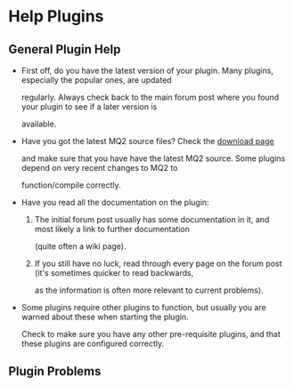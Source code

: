 # Help Plugins

## General Plugin Help

* First off, do you have the latest version of your plugin. Many plugins, especially the popular ones, are updated

  regularly. Always check back to the main forum post where you found your plugin to see if a later version is

  available.

* Have you got the latest MQ2 source files? Check the [download page](https://macroquest2.com/main.php?p=download)

  and make sure that you have have the latest MQ2 source. Some plugins depend on very recent changes to MQ2 to

  function/compile correctly.

* Have you read all the documentation on the plugin:
  1. The initial forum post usually has some documentation in it, and most likely a link to further documentation

     \(quite often a wiki page\).

  2. If you still have no luck, read through every page on the forum post \(it's sometimes quicker to read backwards,

     as the information is often more relevant to current problems\).
* Some plugins require other plugins to function, but usually you are warned about these when starting the plugin.

  Check to make sure you have any other pre-requisite plugins, and that these plugins are configured correctly.

## Plugin Problems

